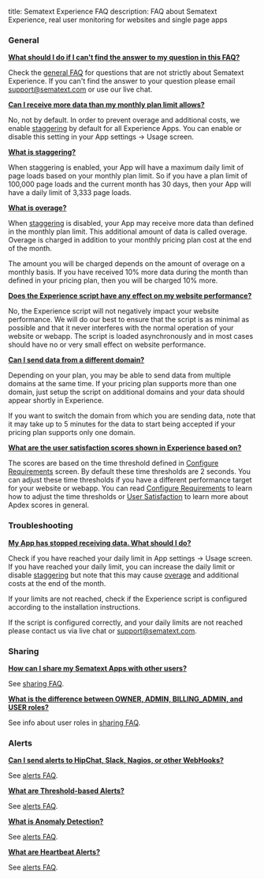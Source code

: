 title: Sematext Experience FAQ
description: FAQ about Sematext Experience, real user monitoring for websites and single page apps

### General
<a name="what-should-i-do-if-i-cant-find-the-answer-to-my-question-in-this-faq" href="#what-should-i-do-if-i-cant-find-the-answer-to-my-question-in-this-faq" class="faq-questions"><strong>What should I do if I can't find the answer to my question in this FAQ?</strong></a>

Check the [general FAQ](/faq) for questions that are not strictly
about Sematext Experience.  If you can't find the answer to your
question please email <support@sematext.com> or use our live chat.


<a name="what-happens-if-limit" href="#what-happens-if-limit" class="faq-questions"><strong>Can I receive more data than my monthly plan limit allows?</strong></a>

No, not by default. In order to prevent overage and additional costs, we enable
<a href="#what-is-staggering">staggering</a> by default for all Experience
Apps. You can enable or disable this setting in your App settings -> Usage
screen.

<a name="what-is-staggering" href="what-is-staggering" class="faq-questions"><strong>What is staggering?</strong></a>

When staggering is enabled, your App will have a maximum daily limit of page
loads based on your monthly plan limit. So if you have a plan limit of 100,000
page loads and the current month has 30 days, then your App will have a daily
limit of 3,333 page loads.

<a name="what-is-overage" href="what-is-staggering" class="faq-questions"><strong>What is overage?</strong></a>

When <a href="#what-is-staggering">staggering</a> is disabled, your App may
receive more data than defined in the monthly plan limit. This additional
amount of data is called overage. Overage is charged in addition to your
monthly pricing plan cost at the end of the month.

The amount you will be charged depends on the amount of overage on a monthly
basis. If you have received 10% more data during the month than defined in your
pricing plan, then you will be charged 10% more.

<a name="script-performance" href="script-performance" class="faq-questions"><strong>Does the Experience script have any effect on my website performance?</strong></a>

No, the Experience script will not negatively impact your website performance.
We will do our best to ensure that the script is as minimal as possible and
that it never interferes with the normal operation of your website or webapp.
The script is loaded asynchronously and in most cases should have no or very
small effect on website performance.

<a name="multiple-domain" href="multiple-domain" class="faq-questions"><strong>Can I send data from a different domain?</strong></a>

Depending on your plan, you may be able to send data from multiple domains at
the same time. If your pricing plan supports more than one domain, just setup
the script on additional domains and your data should appear shortly in
Experience.

If you want to switch the domain from which you are sending data, note that it
may take up to 5 minutes for the data to start being accepted if your pricing
plan supports only one domain.

<a name="configure-requirements" href="configure-requirements" class="faq-questions"><strong>What are the user satisfaction scores shown in Experience based on?</strong></a>

The scores are based on the time threshold defined in [Configure
Requirements](/experience/configure-requirements) screen. By default these time
thresholds are 2 seconds. You can adjust these time thresholds if you have a
different performance target for your website or webapp. You can read
[Configure Requirements](/experience/configure-requirements) to learn how to
adjust the time thresholds or [User
Satisfaction](/experience/user-satisfaction) to learn more about Apdex scores
in general.

### Troubleshooting

<a name="stopped-sending-data" href="#stopped-sending-data"><strong>My App has stopped receiving data. What should I do?</strong></a>

Check if you have reached your daily limit in App settings -> Usage screen. If
you have reached your daily limit, you can increase the daily limit or disable
<a href="#what-is-staggering">staggering</a> but note that this may cause <a
href="#what-is-overage">overage</a> and additional costs at the end of the
month.

If your limits are not reached, check if the Experience script is configured
according to the installation instructions.

If the script is configured correctly, and your daily limits are not reached
please contact us via live chat or <support@sematext.com>.


### Sharing

<a name="how-can-i-share-my-sematext-apps-with-other-users" href="#how-can-i-share-my-sematext-apps-with-other-users" class="faq-questions"><strong>How can I share my Sematext Apps with other users?</strong></a>

See [sharing FAQ](/faq/#sharing).

<a name="what-is-the-difference-between-owner-admin-billing_admin-and-user-roles" href="#what-is-the-difference-between-owner-admin-billing_admin-and-user-roles" class="faq-questions"><strong>What is the difference between OWNER, ADMIN, BILLING_ADMIN, and USER roles?</strong></a>

See info about user roles in [sharing FAQ](/faq/#sharing).

### Alerts

<a name="can-i-send-alerts-to-hipchat-slack-nagios-or-other-webhooks" href="#can-i-send-alerts-to-hipchat-slack-nagios-or-other-webhooks" class="faq-questions"><strong>Can I send alerts to HipChat, Slack, Nagios, or other WebHooks?</strong></a>

See [alerts FAQ](/faq/#alerts).

<a name="what-are-threshold-based-alerts" href="#what-are-threshold-based-alerts" class="faq-questions"><strong>What are Threshold-based Alerts?</strong></a>

See [alerts FAQ](/faq/#alerts).

<a name="what-is-anomaly-detection" href="#what-is-anomaly-detection" class="faq-questions"><strong>What is Anomaly Detection?</strong></a>

See [alerts FAQ](/faq/#alerts).

<a name="what-are-heartbeat-alerts" href="#what-are-heartbeat-alerts" class="faq-questions"><strong>What are Heartbeat Alerts?</strong></a>

See [alerts FAQ](/faq/#alerts).
